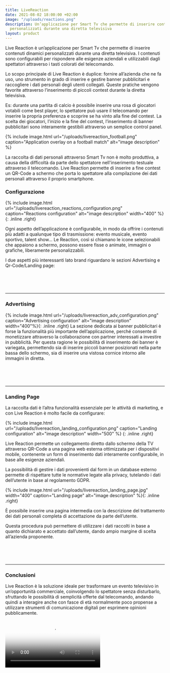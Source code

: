 ```yaml
---
title: LiveReaction
date: 2021-08-02 18:00:00 +02:00
image: "/uploads/reactions.png"
description: Un’applicazione per Smart Tv che permette di inserire contenuti dinamici
  personalizzati durante una diretta televisiva
layout: product
---
```


Live Reaction è un’applicazione per Smart Tv che permette di inserire contenuti dinamici personalizzati durante una diretta televisiva. I contenuti sono configurabili per rispondere alle esigenze aziendali e utilizzabili dagli spettatori attraverso i tasti colorati del telecomando.

Lo scopo principale di Live Reaction è duplice: fornire all’azienda che ne fa uso, uno strumento in grado di inserire e gestire banner pubblicitari e raccogliere i dati personali degli utenti collegati. Queste pratiche vengono favorite attraverso l’inserimento di piccoli contest durante la diretta televisiva.

Es: durante una partita di calcio è possibile inserire una rosa di giocatori votabili come best player, lo spettatore può usare il telecomando per inserire la propria preferenza e scoprire se ha vinto alla fine del contest. La scelta dei giocatori, l’inizio e la fine del contest, l’inserimento di banner pubblicitari sono interamente gestibili attraverso un semplice control panel.

{% include image.html url="/uploads/livereaction_football.png" caption="Application overlay on a football match" alt="image description" %}

La raccolta di dati personali attraverso Smart Tv non è molto produttiva, a causa della difficoltà da parte dello spettatore nell'inserimento testuale attraverso il telecomando. Live Reaction permette di inserire a fine contest un QR-Code a schermo che porta lo spettatore alla compilazione dei dati personali attraverso il proprio smartphone.

### Configurazione
{% include image.html url="/uploads/livereaction_reactions_configuration.png" caption="Reactions configuration" alt="image description" width="400" %}{: .inline .right}

Ogni aspetto dell’applicazione è configurabile, in modo da offrire i contenuti più adatti a qualunque tipo di trasmissione: evento musicale, evento sportivo, talent show…
Le Reaction, così si chiamano le icone selezionabili che appaiono a schermo, possono essere fisse o animate, immagini o grafiche, liberamente personalizzabili.

I due aspetti più interessanti lato brand riguardano le sezioni Advertising e Qr-Code/Landing page:

<br>

<br>

<br>

----

### Advertising
{% include image.html url="/uploads/livereaction_adv_configuration.png" caption="Advertising configuration" alt="image description" width="400"%}{: .inline .right}
La sezione dedicata ai banner pubblicitari è forse la funzionalità più importante dell’applicazione, perché consente di monetizzare attraverso la collaborazione con partner interessati a investire in pubblicità.
Per questa ragione le possibilità di inserimento dei banner è variegata, permettendo sia di inserire piccoli banner posizionati nella parte bassa dello schermo, sia di inserire una vistosa cornice intorno alle immagini in diretta.

<br>

<br>

<br>

----

### Landing Page
La raccolta dati è l’altra funzionalità essenziale per le attività di marketing, e con Live Reaction è molto facile da configurare:

{% include image.html url="/uploads/livereaction_landing_configuration.png" caption="Landing configuration" alt="image description" width="500" %} {: .inline .right}

Live Reaction permette un collegamento diretto dallo schermo della TV attraverso QR-Code a una pagina web esterna ottimizzata per i dispositivi mobile, contenente un form di inserimento dati interamente configurabile, in base alle esigenze aziendali.

La possibilità di gestire i dati provenienti dal form in un database esterno permette di rispettare tutte le normative legate alla privacy, tutelando i dati dell’utente in base al regolamento GDPR.

{% include image.html url="/uploads/livereaction_landing_page.jpg" width="400" caption="Landing page" alt="image description" %}{: .inline .right}

È possibile inserire una pagina intermedia con la descrizione del trattamento dei dati personali completa di accettazione da parte dell’utente.

Questa procedura può permettere di utilizzare i dati raccolti in base a quanto dichiarato e accettato dall’utente, dando ampio margine di scelta all’azienda proponente.

<br>

<br>

<br>

----

### Conclusioni
Live Reaction è la soluzione ideale per trasformare un evento televisivo in un’opportunità commerciale, coinvolgendo lo spettatore senza disturbarlo, sfruttando le possibilità di semplicità offerte dal telecomando, andando quindi a interagire anche con fasce di età normalmente poco propense a utilizzare strumenti di comunicazione digitali per esprimere opinioni pubblicamente.


<video controls="true" allowfullscreen="true" poster="path/to/poster_image.png">
  <source src="/uploads/livereaction_video.mp4" type="video/mp4">
</video>


